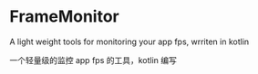 # FrameMonitor
A light weight tools for monitoring your app fps, wrriten in kotlin

一个轻量级的监控 app fps 的工具，kotlin 编写
